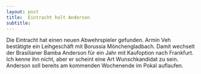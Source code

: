 ```yaml
---
layout: post
title:  Eintracht holt Anderson
subtitle:  
---
```


Die Eintracht hat einen neuen Abwehrspieler gefunden. Armin Veh bestätigte ein Leihgeschäft mit Borussia Mönchengladbach. Damit wechselt der Brasilianer Bamba Anderson für ein Jahr mit Kaufoption nach Frankfurt. Ich kenne ihn nicht, aber er scheint eine Art Wunschkandidat zu sein. Anderson soll bereits am kommenden Wochenende im Pokal auflaufen.



